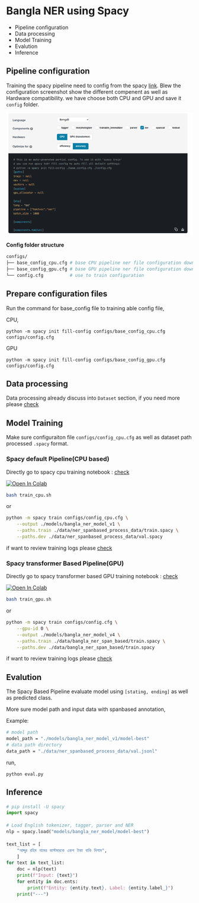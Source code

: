# Bangla NER using Spacy

- Pipeline configuration
- Data processing
- Model Training
- Evalution
- Inference

## Pipeline configuration

Training the spacy pipeline need to config from the spacy [link](https://spacy.io/usage/training). Blew the configuration screenshot show the different compenent as well as Hardware compatibility.
we have choose both CPU and GPU and save it ```config``` folder. 

![](../image/cpu_config.png)



__Config folder structure__

```sh
configs/
├── base_config_cpu.cfg # base CPU pipeline ner file configuration download from spacy website
├── base_config_gpu.cfg # base GPU pipeline ner file configuration download from spacy website
└── config.cfg          # use to train configuration
```


## Prepare configuration files

Run the command for base_config file to training able config file,

CPU, 
```
python -m spacy init fill-config configs/base_config_cpu.cfg configs/config.cfg
```
GPU
```
python -m spacy init fill-config configs/base_config_gpu.cfg configs/config.cfg
```

## Data processing

Data processing already discuss into ```Dataset``` section, if you need more please [check](data_processing.md)

## Model Training

Make sure configuraiton file ```configs/config_cpu.cfg``` as well as dataset path processed ```.spacy``` format.



### __Spacy default Pipeline(CPU based)__

Directly go to spacy cpu training notebook  : [check](../training/example/BanglaNER_Using_Spacy_CPU.ipynb)

[![Open In Colab](https://colab.research.google.com/assets/colab-badge.svg)](https://colab.research.google.com/drive/1DZbFzB3V6I1fueIQxDfxGhW11_m8LVtq)

```sh
bash train_cpu.sh
```
or 
```sh
python -m spacy train configs/config_cpu.cfg \
    --output ./models/bangla_ner_model_v1 \
    --paths.train ./data/ner_spanbased_process_data/train.spacy \
    --paths.dev ./data/ner_spanbased_process_data/val.spacy

```
if want to review training logs please [check](spacy_cpu_train_log.md)


### __Spacy transformer Based Pipeline(GPU)__

Directly go to spacy transformer based GPU training notebook  : [check](../training/example/BanglaNER_Spacy(transformer).ipynb)

[![Open In Colab](https://colab.research.google.com/assets/colab-badge.svg)](https://colab.research.google.com/drive/1YU7WXkpdwwmFSwPtZGuzlKgntqmZlALF?usp=sharing)

```sh
bash train_gpu.sh
```
or 

```sh
python -m spacy train configs/config.cfg \
    --gpu-id 0 \
    --output ./models/bangla_ner_model_v4 \
    --paths.train ./data/bangla_ner_span_based/train.spacy \
    --paths.dev ./data/bangla_ner_span_based/train.spacy
```
if want to review training logs please [check](spacy_gpu_training_logs.md)

## Evalution

The Spacy Based Pipeline evaluate model using ```[stating, ending]``` as well as predicted class.

More sure model path and input data with spanbased annotation,


Example:
```sh
# model path
model_path = "./models/bangla_ner_model_v1/model-best"
# data path directory
data_path = "./data/ner_spanbased_process_data/val.jsonl"
```

run,

```
python eval.py
```

## Inference

```py
# pip install -U spacy
import spacy

# Load English tokenizer, tagger, parser and NER
nlp = spacy.load("models/bangla_ner_model/model-best")

text_list = [
    "আব্দুর রহিম নামের কাস্টমারকে একশ টাকা বাকি দিলাম",
    ]
for text in text_list:
    doc = nlp(text)
    print(f"Input: {text}")
    for entity in doc.ents:
        print(f"Entity: {entity.text}, Label: {entity.label_}")
    print("---")

```

